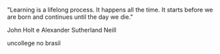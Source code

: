 "Learning is a lifelong process. It happens all the time. It starts before we are born and continues until the day we die."


John Holt e Alexander Sutherland Neill

uncollege no brasil
